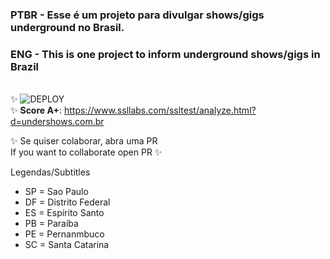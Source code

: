 ### **PTBR** - Esse é um projeto para divulgar shows/gigs underground no Brasil.

### **ENG** - This is one project to inform underground shows/gigs in Brazil
\
✨ ![DEPLOY](https://github.com/undershows/gigs/actions/workflows/workflow.yml/badge.svg) \
✨ **Score A+**: https://www.ssllabs.com/ssltest/analyze.html?d=undershows.com.br

✨ Se quiser colaborar, abra uma PR  
If you want to collaborate open PR ✨

Legendas/Subtitles
- SP = Sao Paulo
- DF = Distrito Federal
- ES = Espírito Santo
- PB = Paraíba
- PE = Pernanmbuco
- SC = Santa Catarina
